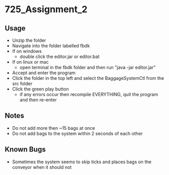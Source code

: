 # 725_Assignment_2

## Usage
- Unzip the folder
- Navigate into the folder labelled fbdk
- If on windows 
    - double click the editor.jar or editor.bat
- If on linux or mac
    - open terminal in the fbdk folder and then run "java -jar editor.jar"
- Accept and enter the program
- Click the folder in the top left and select the BaggageSystemCtl from the src folder
- Click the green play button
    - if any errors occur then recompile EVERYTHING, quit the program and then re-enter


## Notes
- Do not add more then ~15 bags at once
- Do not add bags to the system within 2 seconds of each other

## Known Bugs
- Sometimes the system seems to skip ticks and places bags on the conveyor when it should not
